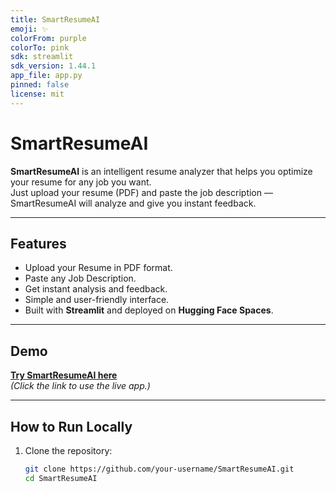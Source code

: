 ```yaml
---
title: SmartResumeAI
emoji: ✨
colorFrom: purple
colorTo: pink
sdk: streamlit
sdk_version: 1.44.1
app_file: app.py
pinned: false
license: mit
---
```

# SmartResumeAI

**SmartResumeAI** is an intelligent resume analyzer that helps you optimize your resume for any job you want.  
Just upload your resume (PDF) and paste the job description — SmartResumeAI will analyze and give you instant feedback.

---

## Features
- Upload your Resume in PDF format.
- Paste any Job Description.
- Get instant analysis and feedback.
- Simple and user-friendly interface.
- Built with **Streamlit** and deployed on **Hugging Face Spaces**.

---

## Demo

[**Try SmartResumeAI here**](https://huggingface.co/spaces/bhavana216/SmartResumeAI)  
*(Click the link to use the live app.)*

---

## How to Run Locally

1. Clone the repository:
   ```bash
   git clone https://github.com/your-username/SmartResumeAI.git
   cd SmartResumeAI
